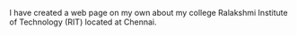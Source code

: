 I have created a web page on my own about my college Ralakshmi Institute of Technology (RIT) located at Chennai.
